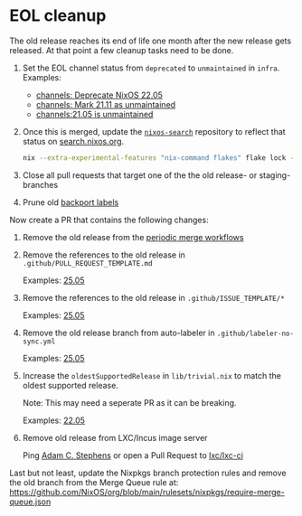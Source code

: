 # EOL cleanup

The old release reaches its end of life one month after the new release
gets released. At that point a few cleanup tasks need to be done.

1. Set the EOL channel status from `deprecated` to `unmaintained` in `infra`. Examples:
    - [channels: Deprecate NixOS 22.05](https://github.com/NixOS/infra/pull/229)
    - [channels: Mark 21.11 as unmaintained](https://github.com/NixOS/infra/pull/211)
    - [channels:21.05 is unmaintained](https://github.com/NixOS/infra/pull/201)

1. Once this is merged, update the [`nixos-search`](https://github.com/NixOS/nixos-search)
   repository to reflect that status on [search.nixos.org](https://search.nixos.org).

   ```bash
   nix --extra-experimental-features "nix-command flakes" flake lock --update-input nixos-infra
   ```

1. Close all pull requests that target one of the the old release- or staging-branches

1. Prune old [backport labels](https://github.com/NixOS/nixpkgs/labels?q=backport)

Now create a PR that contains the following changes:

1. Remove the old release from the [periodic merge workflows](https://github.com/NixOS/nixpkgs/commit/8befefd1a72da597bdb1d01e97127e0c9866912e)

1. Remove the references to the old release in `.github/PULL_REQUEST_TEMPLATE.md`

   Examples: [25.05](https://github.com/NixOS/nixpkgs/commit/23454de4554d675d144a5cbeaf0be391a43e5f7f)

1. Remove the references to the old release in `.github/ISSUE_TEMPLATE/*`

   Examples: [25.05](https://github.com/NixOS/nixpkgs/commit/7a31ddea37d998b8f0d5813e71abda0a6a6e75c0)

1. Remove the old release branch from auto-labeler in `.github/labeler-no-sync.yml`

   Examples: [25.05](https://github.com/NixOS/nixpkgs/commit/e83d9fbf169c90bfd9d784f11c8fcc303181e388)

1. Increase the `oldestSupportedRelease` in `lib/trivial.nix` to match
   the oldest supported release.

   Note: This may need a seperate PR as it can be breaking.

   Examples: [22.05](https://github.com/NixOS/nixpkgs/pull/180152)

1. Remove old release from LXC/Incus image server

   Ping [Adam C. Stephens](https://github.com/adamcstephens) or open a Pull Request to [lxc/lxc-ci](https://github.com/lxc/lxc-ci/blob/720a50e23f9a122694056d7394226476ae24f973/jenkins/jobs/image-nixos.yaml#L19-L21)

Last but not least, update the Nixpkgs branch protection rules and remove the old branch from the Merge Queue rule at:
https://github.com/NixOS/org/blob/main/rulesets/nixpkgs/require-merge-queue.json
